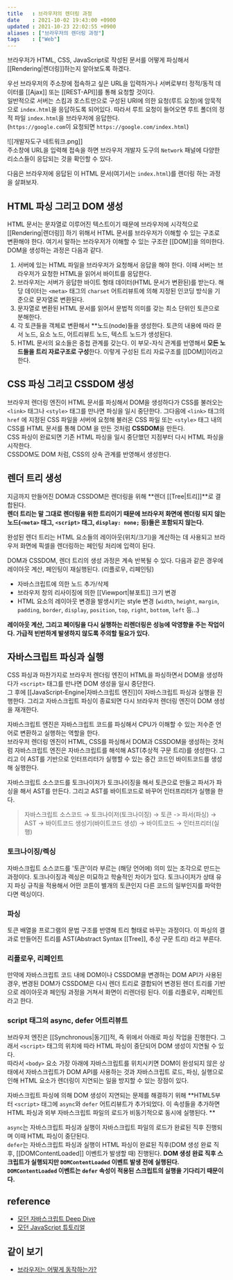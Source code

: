 ```yaml
---
title   : 브라우저의 렌더링 과정 
date    : 2021-10-02 19:43:00 +0900
updated : 2021-10-23 22:02:55 +0900
aliases : ["브라우저의 렌더링 과정"]
tags    : ["Web"]
---
```


브라우저가 HTML, CSS, JavaScript로 작성된 문서를 어떻게 파싱해서 [[Rendering|렌더링]]하는지 알아보도록 하겠다.

우선 브라우저의 주소창에 접속하고 싶은 URL을 입력하거나 서버로부터 정적/동적 데이터를 [[Ajax]] 또는 [[REST-API]]를 통해 요청할 것이다.   
일반적으로 서버는 스킴과 호스트만으로 구성된 URI에 의한 요청(루트 요청)에 암묵적으로 `index.html`을 응답하도록 되어있다. 따라서 루트 요청이 들어오면 루트 폴더의 정적 파일 `index.html`을 브라우저에 응답한다.   
(`https://google.com`이 요청되면 `https://google.com/index.html`)

![[개발자도구 네트워크.png]]  
주소창에 URL을 입력해 접속을 하면 브라우저 개발자 도구의 `Network` 패널에 다양한 리소스들이 응답되는 것을 확인할 수 있다.  

다음은 브라우저에 응답된 이 HTML 문서(여기서는 `index.html`)를 렌더링 하는 과정을 살펴보자.  
## HTML 파싱 그리고 DOM 생성
HTML 문서는 문자열로 이루어진 텍스트이기 때문에 브라우저에 시각적으로 [[Rendering|렌더링]] 하기 위해서 HTML 문서를 브라우저가 이해할 수 있는 구조로 변환해야 한다. 여기서 말하는 브라우저가 이해할 수 있는 구조란 [[DOM]]을 의미한다. DOM을 생성하는 과정은 다음과 같다.  

1. 서버에 있는 HTML 파일을 브라우저가 요청해서 응답을 해야 한다. 이때 서버는 브라우저가 요청한 HTML을 읽어서 바이트를 응답한다. 
2. 브라우저는 서버가 응답한 바이트 형태 데이터(HTML 문서가 변환된)를 받는다. 해당 데이터는  `<meta>` 태그의 `charset` 어트리뷰트에 의해 지정된 인코딩 방식을 기준으로 문자열로 변환된다.  
3. 문자열로 변환된 HTML 문서를 읽어서 문법적 의미를 갖는 최소 단위인 토큰으로 분해한다.  
4. 각 토큰들을 객체로 변환해서 **노드(node)들을 생성한다. 토큰의 내용에 따라 문서 노드, 요소 노드, 어트리뷰트 노드, 텍스트 노드가 생성된다. 
5. HTML 문서의 요소들은 중첩 관계를 갖는다. 이 부모-자식 관계를 반영해서 **모든 노드들을 트리 자료구조로 구성**한다. 이렇게 구성된 트리 자료구조를 [[DOM]]이라고 한다.  

## CSS 파싱 그리고 CSSDOM 생성 
브라우저 렌더링 엔진이 HTML 문서를 파싱해서 DOM을 생성하다가 CSS를 불러오는 `<link>` 태그나 `<style>` 태그를 만나면 파싱을 일시 중단한다. 그다음에 `<link>` 태그의 `href` 에 지정된 CSS 파일을 서버에 요청해 불러온 CSS 파일 또는 `<style>` 태그 내의 CSS를 HTML 문서를 통해 DOM 을 만든 것처럼 **CSSDOM**을 만든다.  
CSS 파싱이 완료되면 기존 HTML 파싱을 일시 중단했던 지점부터 다시 HTML 파싱을 시작한다.  
CSSDOM도 DOM 처럼, CSS의 상속 관계를 반영해서 생성한다.  

## 렌더 트리 생성 
지금까지 만들어진 DOM과 CSSDOM은 렌더링을 위해 **렌더 [[Tree|트리]]**로 결합된다.  
**렌더 트리는 말 그대로 렌더링을 위한 트리이기 때문에 브라우저 화면에 렌더링 되지 않는 노드(`<meta>` 태그, `<script>` 태그, `display: none;` 등)들은 포함되지 않는다.** 

완성된 렌더 트리는 HTML 요소들의 레이아웃(위치/크기)을 계산하는 데 사용되고 브라우저 화면에 픽셀을 렌더링하는 페인팅 처리에 입력이 된다.  

DOM과 CSSDOM, 렌더 트리의 생성 과정은 계속 반복될 수 있다. 다음과 같은 경우에 레이아웃 계산, 페인팅이 재실행된다. (리플로우, 리페인팅)
- 자바스크립트에 의한 노드 추가/삭제
- 브라우저 창의 리사이징에 의한 [[Viewport|뷰포트]] 크기 변경 
- HTML 요소의 레이아웃 변경을 발생시키는 style 변경 (`width`, `height`, `margin`, `padding`, `border`, `display`, `position`, `top`, `right`, `bottom`, `left` 등...)

**레이아웃 계산, 그리고 페이팅을 다시 실행하는 리렌더링은 성능에 악영향을 주는 작업이다. 가급적 빈번하게 발생하지 않도록 주의할 필요가 있다.**

## 자바스크립트 파싱과 실행
CSS 파싱과 마찬가지로 브라우저 렌더링 엔진이 HTML을 파싱하면서 DOM을 생성하다가 `<script>` 태그를 만나면 DOM 생성을 일시 중단한다.  
그 후에 [[JavaScript-Engine|자바스크립트 엔진]]이 자바스크립트 파싱과 실행을 진행한다. 그리고 자바스크립트 파싱이 종료되면 다시 브라우저 렌더링 엔진이 DOM 생성을 재개한다.  

자바스크립트 엔진은 자바스크립트 코드를 파싱해서 CPU가 이해할 수 있는 저수준 언어로 변환하고 실행하는 역할을 한다.  
브라우저 렌더링 엔진이 HTML, CSS를 파싱해서 DOM과 CSSDOM을 생성하는 것처럼 자바스크립트 엔진은 자바스크립트를 해석해 AST(추상적 구문 트리)를 생성한다. 그리고 이 AST를 기반으로 인터프리터가 실행할 수 있는 중간 코드인 바이트코드를 생성해 실행한다.  

자바스크립트 소스코드를 토크나이저가 토크나이징을 해서 토큰으로 만들고 파서가 파싱을 해서 AST를 만든다. 그리고 AST를 바이트코드로 바꾸어 인터프리터가 실행을 한다.  

> 자바스크립트 소스코드 →  토크나이저(토크나이징) → 토큰  -> 파서(파싱) → AST → 바이트코드 생성기(바이트코드 생성) → 바이트코드 → 인터프리터(실행) 

### 토크나이징/렉싱 
자바스크립트 소스코드를 '토큰'이라 부르는 (해당 언어에) 의미 있는 조각으로 만드는 과정이다. 
토크나이징과 렉싱은 미묘하고 학술적인 차이가 있다. 토크나이저가 상태 유지 파싱 규칙을 적용해서 어떤 코튼이 별개의 토큰인지 다른 코드의 일부인지를 파악한다면 렉싱이다.  

### 파싱
토큰 배열을 프로그램의 문법 구조를 반영해 트리 형태로 바꾸는 과정이다. 이 파싱의 결과로 만들어진 트리를 AST(Abstract Syntax [[Tree]], 추상 구문 트리) 라고 부른다. 

### 리플로우, 리페인트
만약에 자바스크립트 코드 내에 DOM이나 CSSDOM을 변경하는 DOM API가 사용된 경우, 변경된 DOM가 CSSDOM은 다시 렌더 트리로 결합되어 변경된 렌더 트리를 기반으로 레이아웃과 페인팅 과정을 거쳐서 화면이 리렌더링 된다. 이를 리플로우, 리페인트라고 한다.  

### script 태그의 async, defer 어트리뷰트  
브라우저 엔진은 [[Synchronous|동기]]적, 즉 위에서 아래로 파싱 작업을 진행한다. 그래서 `<script>` 태그의 위치에 따라 HTML 파싱이 중단되어 DOM 생성이 지연될 수 있다.   
따라서 `<body>` 요소 가장 아래에 자바스크립트를 위치시키면 DOM이 완성되지 않은 상태에서 자바스크립트가 DOM API를 사용하는 것과 자바스크립트 로드, 파싱, 실행으로 인해 HTML 요소가 렌더링이 지연되는 일을 방지할 수 있는 장점이 있다.  

자바스크립트 파싱에 의해 DOM 생성이 지연되는 문제를 해결하기 위해 **HTML5부터 `<script>` 태그에 `async`와 `defer` 어트리뷰트가 추가되었다. 이 속성들을 추가하면 HTML 파싱과 외부 자바스크립트 파일의 로드가 비동기적으로 동시에 실행된다.  **

`async`는 자바스크립트 파싱과 실행이 자바스크립트 파일의 로드가 완료된 직후 진행되며 이때 HTML 파싱이 중단된다.  
`defer`는 자바스크립트 파싱과 실행이 HTML 파싱이 완료된 직후(DOM 생성 완료 직후, [[DOMContentLoaded]] 이벤트가 발생할 때) 진행된다. **DOM 생성 완료 직후 스크립트가 실행되지만 `DOMContentLoaded` 이벤트 발생 전에 실행된다. `DOMContentLoaded` 이벤트는 `defer` 속성이 적용된 스크립트의 실행을 기다리기 때문이다.** 

## reference 
- [모던 자바스크립트 Deep Dive](http://www.kyobobook.co.kr/product/detailViewKor.laf?ejkGb=KOR&mallGb=KOR&barcode=9791158392239&orderClick=LEa&Kc=)
- [모던 JavaScript 튜토리얼](https://ko.javascript.info/script-async-defer)

## 같이 보기
- [브라우저는 어떻게 동작하는가?](https://d2.naver.com/helloworld/59361)
